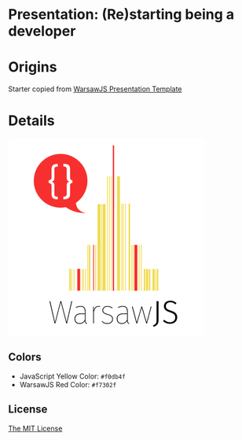 # Presentation: (Re)starting being a developer

# Origins
Starter copied from [WarsawJS Presentation Template](https://github.com/warsawjs/warsawjs-slides-template)

# Details

![Logo](/pictures/logo/warsawjs-logo-light.png)

## Colors

* JavaScript Yellow Color: `#f0db4f`
* WarsawJS Red Color: `#f7302f`

## License

[The MIT License](http://en.wikipedia.org/wiki/MIT_License)
